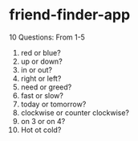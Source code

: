 # friend-finder-app

10 Questions:
From 1-5

1. red or blue?
2. up or down?
3. in or out?
4. right or left?
5. need or greed?
6. fast or slow?
7. today or tomorrow?
8. clockwise or counter clockwise?
9. on 3 or on 4?
10. Hot ot cold?
